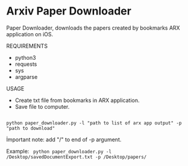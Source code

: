# Arxiv Paper Downloader
Paper Downloader, downloads the papers created by bookmarks ARX application on iOS. 

REQUIREMENTS
- python3
- requests
- sys
- argparse

USAGE
- Create txt file from bookmarks in ARX application.
- Save file to computer. 
<code>
python paper_downloader.py -l "path to list of arx app output" -p "path to download"
</code>

İmportant note: add "/" to end of -p argument.

Example:
<code>
python paper_downloader.py -l /Desktop/savedDocumentExport.txt -p /Desktop/papers/
</code>

